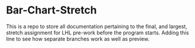 # Bar-Chart-Stretch
This is a repo to store all documentation pertaining to the final, and largest, stretch assignment for LHL pre-work before the program starts.
Adding this line to see how separate branches work as well as preview.
